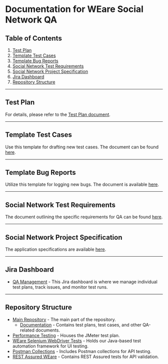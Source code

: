 # Documentation for WEare Social Network QA

## Table of Contents
1. [Test Plan](#test-plan)
2. [Template Test Cases](#template-test-cases)
3. [Template Bug Reports](#template-bug-reports)
4. [Social Network Test Requirements](#social-network-test-requirements)
5. [Social Network Project Specification](#social-network-project-specification)
6. [Jira Dashboard](#jira-dashboard)
7. [Repository Structure](#repository-structure)

---

## Test Plan
For details, please refer to the [Test Plan document](./Team4%7Bwin%7D-TEST_PLAN_WEare%20social_network_v4.docx).

---

## Template Test Cases
Use this template for drafting new test cases. The document can be found [here](./Team4{win}-Test_Cases_Template.docx).

---

## Template Bug Reports
Utilize this template for logging new bugs. The document is available [here](./Team4{win}-Bug_template.docx).

---

## Social Network Test Requirements
The document outlining the specific requirements for QA can be found [here](./Team4{win}-Social_Network_Test_Requirements.docx).

---

## Social Network Project Specification
The application specifications are available [here](./Team4{win}-Social_Network_Project_Specification.docx).

---

## Jira Dashboard
- [QA Management](https://team4tests.atlassian.net/jira/software/c/projects/FPW/boards/4) - This Jira dashboard is where we manage individual test plans, track issues, and monitor test runs.


---

## Repository Structure

- [Main Repository](https://github.com/Alpha-50-group-4-final-project/Group-4-common-repo/tree/main) - The main part of the repository.
  - [Documentation](https://github.com/Alpha-50-group-4-final-project/Group-4-common-repo/tree/main/Documentation) - Contains test plans, test cases, and other QA-related documents.
- [Performance Testing](https://github.com/Alpha-50-group-4-final-project/Group-4-common-repo/tree/main/Performance-Testing) - Houses the JMeter test plan.
- [WEare Selenium WebDriver Tests](https://github.com/Alpha-50-group-4-final-project/Group-4-common-repo/tree/main/WEare-SeleniumWebDriver-tests) - Holds our Java-based test automation framework for UI testing.
- [Postman Collections](https://github.com/Alpha-50-group-4-final-project/Group-4-common-repo/tree/main/Postman-Collections) - Includes Postman collections for API testing.
- [REST Assured WEare](https://github.com/Alpha-50-group-4-final-project/Group-4-common-repo/tree/main/REST-Assured-WEare) - Contains REST Assured tests for API validation.
